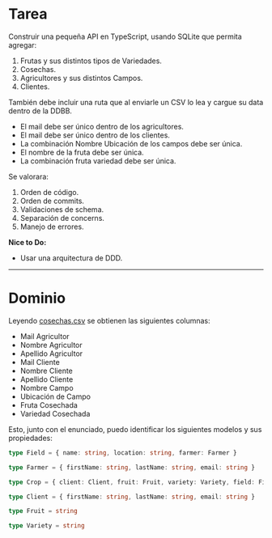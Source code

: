 # Tarea
Construir una pequeña API en TypeScript, usando SQLite que permita agregar:

1. Frutas y sus distintos tipos de Variedades.
2. Cosechas.
3. Agricultores y sus distintos Campos.
4. Clientes.

También debe incluir una ruta que al enviarle un CSV lo lea y cargue su data dentro de la DDBB.

- El mail debe ser único dentro de los agricultores.
- El mail debe ser único dentro de los clientes.
- La combinación Nombre Ubicación de los campos debe ser única.
- El nombre de la fruta debe ser única.
- La combinación fruta variedad debe ser única.

Se valorara:

1. Orden de código.
2. Orden de commits.
3. Validaciones de schema.
4. Separación de concerns.
5. Manejo de errores.

**Nice to Do:**
- Usar una arquitectura de DDD.

---

# Dominio
Leyendo [cosechas.csv](./cosechas.csv) se obtienen las siguientes columnas:

- Mail Agricultor
- Nombre Agricultor
- Apellido Agricultor
- Mail Cliente
- Nombre Cliente
- Apellido Cliente
- Nombre Campo
- Ubicación de Campo
- Fruta Cosechada
- Variedad Cosechada

Esto, junto con el enunciado, puedo identificar los siguientes modelos y sus propiedades:

```typescript
type Field = { name: string, location: string, farmer: Farmer }

type Farmer = { firstName: string, lastName: string, email: string }

type Crop = { client: Client, fruit: Fruit, variety: Variety, field: Field }

type Client = { firstName: string, lastName: string, email: string }

type Fruit = string

type Variety = string
```
